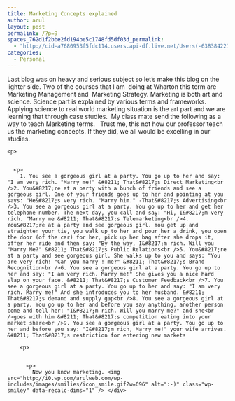 ```yaml
---
title: Marketing Concepts explained
author: arul
layout: post
permalink: /?p=9
spaces_762d1f2bbe2fd194be5c1748fd5df03d_permalink:
  - "http://cid-a7680953f5fdc114.users.api-df.live.net/Users(-6383842215583694572)/Blogs('A7680953F5FDC114!113')/Entries('A7680953F5FDC114!506')?authkey=NzXxYOsM*PI%24"
categories:
  - Personal
---
```

<div id="msgcns!A7680953F5FDC114!506" class="bvMsg">
  <p>
    Last blog was on heavy and serious subject so let&#8217;s make this blog on the lighter side. Two of the courses that I am  doing at Wharton this term are Marketing Management and  Marketing Strategy. Marketing is both art and science. Science part is explained by various terms and frameworks.  Applying science to real world marketing situation is the art part and we are learning that through case studies.  My class mate send the following as a way to teach Marketing terms.   Trust me, this not how our professor teach us the marketing concepts. If they did, we all would be excelling in our studies. 
    
    <p>
        
      
      <p>
        1. You see a gorgeous girl at a party. You go up to her and say: "I am very rich. "Marry me!" &#8211; That&#8217;s Direct Marketing<br />2. You&#8217;re at a party with a bunch of friends and see a gorgeous girl. One of your friends goes up to her and pointing at you says: "He&#8217;s very rich. "Marry him." -That&#8217;s Advertising<br />3. You see a gorgeous girl at a party. You go up to her and get her telephone number. The next day, you call and say: "Hi, I&#8217;m very rich. "Marry me &#8211; That&#8217;s Telemarketing<br />4. You&#8217;re at a party and see gorgeous girl. You get up and straighten your tie, you walk up to her and pour her a drink, you open the door (of the car) for her, pick up her bag after she drops it, offer her ride and then say: "By the way, I&#8217;m rich. Will you "Marry Me?" &#8211; That&#8217;s Public Relations<br />5. You&#8217;re at a party and see gorgeous girl. She walks up to you and says: "You are very rich! "Can you marry ! me?" &#8211; That&#8217;s Brand Recognition<br />6. You see a gorgeous girl at a party. You go up to her and say: "I am very rich. Marry me!" She gives you a nice hard slap on your face. &#8211; That&#8217;s Customer Feedback<br />7. You see a gorgeous girl at a party. You go up to her and say: "I am very rich. Marry me!" And she introduces you to her husband. &#8211; That&#8217;s demand and supply gap<br />8. You see a gorgeous girl at a party. You go up to her and before you say anything, another person come and tell her: "I&#8217;m rich. Will you marry me?" and she<br />goes with him &#8211; That&#8217;s competition eating into your market share<br />9. You see a gorgeous girl at a party. You go up to her and before you say: "I&#8217;m rich, Marry me!" your wife arrives. &#8211; That&#8217;s restriction for entering new markets 
        
        <p>
            
          
          <p>
            Now you know marketing. <img src="http://i0.wp.com/arulweb.com/wp-includes/images/smilies/icon_smile.gif?w=696" alt=":-)" class="wp-smiley" data-recalc-dims="1" /> </div>
